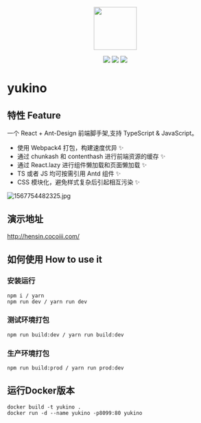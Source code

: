 
<p align="center"><img width="100px" src="https://i.loli.net/2019/08/26/p12idEoYW6j9Bg7.jpg"></p>
<p align="center">
<img src="https://github.com/Shino161/yukino/workflows/GithubAction/badge.svg">
<img src="https://img.shields.io/badge/language-TypeScript-blue.svg">
<img src="https://img.shields.io/badge/license-MIT-green.svg">
</p>

# yukino
## 特性 Feature
一个 React + Ant-Design 前端脚手架,支持 TypeScript & JavaScript。
+ 使用 Webpack4 打包，构建速度优异 ✨
+ 通过 chunkash 和 contenthash 进行前端资源的缓存 ✨
+ 通过 React.lazy 进行组件懒加载和页面懒加载 ✨
+ TS 或者 JS 均可按需引用 Antd 组件 ✨
+ CSS 模块化，避免样式复杂后引起相互污染 ✨

![1567754482325.jpg](https://i.loli.net/2019/09/06/p8Ktkc1UQDJ7dFH.jpg)

## 演示地址
http://hensin.cocoiii.com/

## 如何使用 How to use it
### 安装运行
```bush
npm i / yarn 
npm run dev / yarn run dev
```

### 测试环境打包
```bush
npm run build:dev / yarn run build:dev
```

### 生产环境打包
```bush
npm run build:prod / yarn run prod:dev
```

## 运行Docker版本
```bush
docker build -t yukino .
docker run -d --name yukino -p8099:80 yukino
```